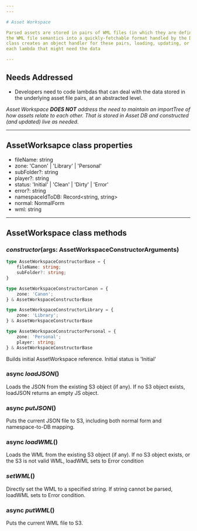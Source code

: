 ```yaml
---
---

# Asset Workspace

Parsed assets are stored in pairs of WML files (in which they are defined) and JSON files that translate
the WML file semantics into a quickly-fetchable format handled by the DB internally.  The AssetWorkspace
class creates an object handler for these pairs, loading, updating, or putting them as necessary for
each lambda that might need the data

---
```


## Needs Addressed
- Developers need to code lambdas that can deal with the data stored in the underlying asset file pairs,
at an abstracted level.

*Asset Workspace **DOES NOT** address the need to maintain an importTree of how assets relate to each*
*other.  That is stored in Asset DB and constructed (and updated) live as needed.*

---

## AssetWorksapce class properties

- fileName: string
- zone: 'Canon' | 'Library' | 'Personal'
- subFolder?: string
- player?: string
- status: 'Initial' | 'Clean' | 'Dirty' | 'Error'
- error?: string
- namespaceIdToDB: Record<string, string>
- normal: NormalForm
- wml: string

---

## AssetWorkspace class methods

### ***constructor***(args: AssetWorkspaceConstructorArguments)

```ts
type AssetWorkspaceConstructorBase = {
    fileName: string;
    subFolder?: string;
}

type AssetWorkspaceConstructorCanon = {
    zone: 'Canon';
} & AssetWorkspaceConstructorBase

type AssetWorkspaceConstructorLibrary = {
    zone: 'Library';
} & AssetWorkspaceConstructorBase

type AssetWorkspaceConstructorPersonal = {
    zone: 'Personal';
    player: string;
} & AssetWorkspaceConstructorBase
```

Builds initial AssetWorkspace reference.  Initial status is 'Initial'

### async ***loadJSON***()

Loads the JSON from the existing S3 object (if any).  If no S3 object exists, loadJSON returns an empty JS object.

### async ***putJSON***()

Puts the current JSON file to S3, including both normal form and namespace-to-DB mapping.

### async ***loadWML***()

Loads the WML from the existing S3 object (if any).  If no S3 object exists, or the S3 is not valid WML, loadWML
sets to Error condition

### ***setWML***()

Directly set the WML to a specified string.  If string cannot be parsed, loadWML sets to Error condition.

### async ***putWML***()

Puts the current WML file to S3.
